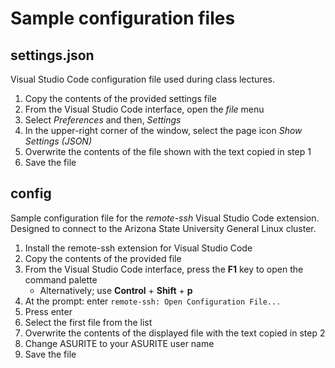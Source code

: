 # Sample configuration files
## settings.json
Visual Studio Code configuration file used during class lectures.

1. Copy the contents of the provided settings file
2. From the Visual Studio Code interface, open the *file* menu
3. Select *Preferences* and then, *Settings*
4. In the upper-right corner of the window, select the page icon *Show Settings (JSON)*
5. Overwrite the contents of the file shown with the text copied in step 1
6. Save the file

## config
Sample configuration file for the *remote-ssh* Visual Studio Code extension. Designed to connect to the Arizona State University General Linux cluster.

1. Install the remote-ssh extension for Visual Studio Code
2. Copy the contents of the provided file
3. From the Visual Studio Code interface, press the __F1__ key to open the command palette
    * Alternatively; use __Control__ + __Shift__ + __p__
4. At the prompt: enter `remote-ssh: Open Configuration File...`
5. Press enter
6. Select the first file from the list
7. Overwrite the contents of the displayed file with the text copied in step 2
8. Change ASURITE to your ASURITE user name
9. Save the file
